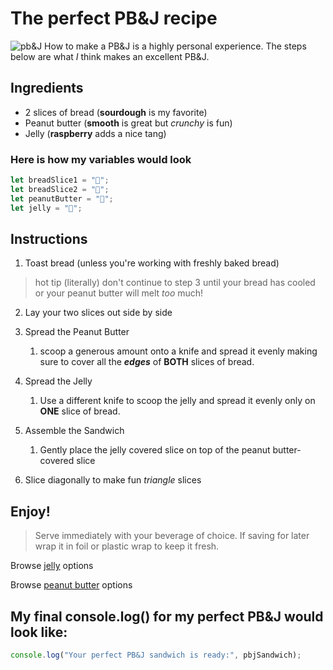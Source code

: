 # The perfect PB&J recipe
![pb&J](https://plus.unsplash.com/premium_photo-1699976107037-f90305ba9c11?q=80&w=1170&auto=format&fit=crop&ixlib=rb-4.0.3&ixid=M3wxMjA3fDB8MHxwaG90by1wYWdlfHx8fGVufDB8fHx8fA%3D%3D)
How to make a PB&J is a highly personal experience. The steps below are what *I* think makes an excellent PB&J.

## Ingredients 
* 2 slices of bread (**sourdough** is my favorite)
* Peanut butter (**smooth** is great but *crunchy* is fun)
* Jelly (**raspberry** adds a nice tang)

### Here is how my variables would look
```Javascript
let breadSlice1 = "🍞";
let breadSlice2 = "🍞";
let peanutButter = "🥜";
let jelly = "🍇";
```
## Instructions 
1. Toast bread (unless you're working with freshly baked bread)
 > hot tip (literally) don't continue to step 3 until your bread has cooled or your peanut butter will melt *too* much!

2. Lay your two slices out side by side 

3. Spread the Peanut Butter 
    1. scoop a generous amount onto a knife and spread it evenly making sure to cover all the ***edges*** of **BOTH** slices of bread.

4. Spread the Jelly
    1. Use a different knife to scoop the jelly and spread it evenly only on **ONE** slice of bread. 

5. Assemble the Sandwich
    1. Gently place the jelly covered slice on top of the peanut butter-covered slice

6. Slice diagonally to make fun *triangle* slices

## Enjoy!

 > Serve immediately with your beverage of choice. If saving for later wrap it in foil or plastic wrap to keep it fresh.

 Browse [jelly](https://bonnemaman.us/collections/all?srsltid=AfmBOooxt-yGTMRd8fxnmZW1zuf3mKsVJk94b7CPFdOABu-k4ZcHkL4q) options 
 
 Browse [peanut butter](https://www.peanutbutter.com/) options

 ## My final console.log() for my perfect PB&J would look like:
 ```javascript
 console.log("Your perfect PB&J sandwich is ready:", pbjSandwich);
 ```